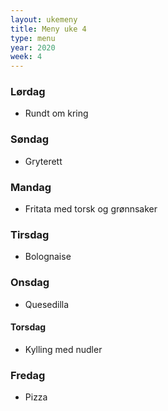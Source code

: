 ```yaml
---
layout: ukemeny
title: Meny uke 4
type: menu
year: 2020
week: 4
---
```


### Lørdag

- Rundt om kring

### Søndag

- Gryterett

### Mandag

- Fritata med torsk og grønnsaker

### Tirsdag

- Bolognaise

### Onsdag

- Quesedilla

#### Torsdag

- Kylling med nudler

### Fredag

- Pizza